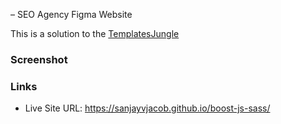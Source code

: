 – SEO Agency Figma Website

This is a solution to the [TemplatesJungle](https://templatesjungle.com/downloads/boost-seo-agency-figma-website-design-template/#google_vignette)

### Screenshot

<!-- ![](./assets/screenshot.png) -->

### Links

- Live Site URL: https://sanjayvjacob.github.io/boost-js-sass/
